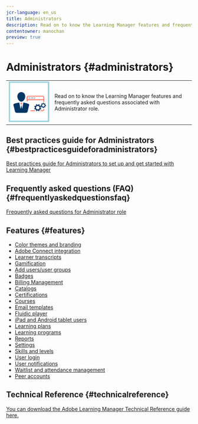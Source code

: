 ```yaml
---
jcr-language: en_us
title: Administrators
description: Read on to know the Learning Manager features and frequently asked questions associated with Administrator role.
contentowner: manochan
preview: true
---
```



# Administrators {#administrators}

<table> 
 <tbody>
  <tr> 
   <td><img src="assets/administrator2.png"></td> 
   <td><p>Read on to know the Learning Manager features and frequently asked questions associated with Administrator role. </p></td> 
  </tr> 
 </tbody>
</table>

## Best practices guide for Administrators {#bestpracticesguideforadministrators}

[Best practices guide for Administrators to set up and get started with Learning Manager](administrators/getting-started.md)

## Frequently asked questions (FAQ) {#frequentlyaskedquestionsfaq}

[Frequently asked questions for Administrator role](administrators/frequently-asked-questions-for-administrators.md)

## Features {#features}

* [Color themes and branding](administrators/feature-summary/themes.md)
* [Adobe Connect integration](administrators/feature-summary/adobeconnect-integration.md)
* [Learner transcripts](/captivate-prime/administrators/feature-summary/learner-transcripts.html)
* [Gamification](administrators/feature-summary/gamification.md)
* [Add users/user groups](administrators/feature-summary/add-users-user-groups.md)
* [Badges](administrators/feature-summary/badges.md)
* [Billing Management](administrators/feature-summary/billing-management.md)
* [Catalogs](administrators/feature-summary/catalogs.md)
* [Certifications](administrators/feature-summary/certifications.md)
* [Courses](administrators/feature-summary/courses.md)
* [Email templates](administrators/feature-summary/email-templates.md)
* [Fluidic player](administrators/feature-summary/fluidic-player.md)
* [iPad and Android tablet users](administrators/feature-summary/ipad-android-tablet-users.md)
* [Learning plans](administrators/feature-summary/learning-plans.md)
* [Learning programs](administrators/feature-summary/learning-programs.md)
* [Reports](administrators/feature-summary/reports.md)
* [Settings](administrators/feature-summary/settings.md)
* [Skills and levels](administrators/feature-summary/skills-levels.md)
* [User login](administrators/feature-summary/user-login.md)
* [User notifications](administrators/feature-summary/user-notifications.md)
* [Waitlist and attendance management](administrators/feature-summary/waitlist-attendance-management.md)
* [Peer accounts](administrators/feature-summary/peer-account.md)

## Technical Reference {#technicalreference}

[You can download the Adobe Learning Manager Technical Reference guide here.](assets/technicaloverview.pdf)
